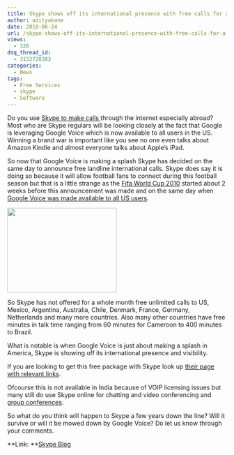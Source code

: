 ```yaml
---
title: Skype shows off its international presence with free calls for a month
author: adityakane
date: 2010-06-24
url: /skype-shows-off-its-international-presence-with-free-calls-for-a-month/
views:
  - 326
dsq_thread_id:
  - 3152728383
categories:
  - News
tags:
  - Free Services
  - skype
  - Software
---
```

Do you use [Skype to make calls ][1]through the internet especially abroad? Most who are Skype regulars will be looking closely at the fact that Google is leveraging Google Voice which is now available to all users in the US. Winning a brand war is important like you see no one even talks about Amazon Kindle and almost everyone talks about Apple&#8217;s iPad.

So now that Google Voice is making a splash Skype has decided on the same day to announce free landline international calls. Skype does say it is doing so because it will allow football fans to connect during this football season but that is a little strange as the [Fifa World Cup 2010][2] started about 2 weeks before this announcement was made and on the same day when [Google Voice was made available to all US users][3].

<a rel="attachment wp-att-27305" href="http://devilsworkshop.org/skype-shows-off-its-international-presence-with-free-calls-for-a-month/skype_free_calls/"><img class="aligncenter size-full wp-image-27305" title="skype_free_calls" src="http://cdn.devilsworkshop.org/files/2010/06/skype_free_calls.png" alt="" width="251" height="194" /></a>

So Skype has not offered for a whole month free unlimited calls to US, Mexico, Argentina, Australia, Chile, Denmark, France, Germany, Netherlands and many more countries. Also many other countries have free minutes in talk time ranging from 60 minutes for Cameroon to 400 minutes to Brazil.

What is notable is when Google Voice is just about making a splash in America, Skype is showing off its international presence and visibility.

If you are looking to get this free package with Skype look up <a href="http://blogs.skype.com/en/2010/06/free_calls_for_a_month.html" onclick="_gaq.push(['_trackEvent', 'outbound-article', 'http://blogs.skype.com/en/2010/06/free_calls_for_a_month.html', 'their page with relevant links']);" >their page with relevant links</a>.

Ofcourse this is not available in India because of VOIP licensing issues but many still do use Skype online for chatting and video conferencing and [group conferences][4].

So what do you think will happen to Skype a few years down the line? Will it survive or will it be mowed down by Google Voice? Do let us know through your comments.

**Link: **<a href="http://blogs.skype.com/en/2010/06/free_calls_for_a_month.html" onclick="_gaq.push(['_trackEvent', 'outbound-article', 'http://blogs.skype.com/en/2010/06/free_calls_for_a_month.html', 'Skype Blog']);" >Skype Blog</a>

 [1]: http://devilsworkshop.org/make-hd-video-calls-using-skype-4-2-beta/ "Skype to make calls "
 [2]: http://devilsworkshop.org/5-goals-in-fifa-world-cup-2010-geeks-can-hit/ "Fifa World Cup 2010"
 [3]: http://devilsworkshop.org/google-voice-is-now-available-to-everyone-in-the-us/ "Google Voice was made available to all US users"
 [4]: http://devilsworkshop.org/how-to-create-groups-in-skype-video/ "group conferences"
